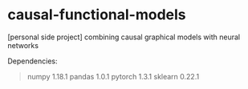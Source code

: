# causal-functional-models
[personal side project] combining causal graphical models with neural networks

Dependencies:
> numpy 1.18.1
> pandas 1.0.1
> pytorch 1.3.1
> sklearn 0.22.1
